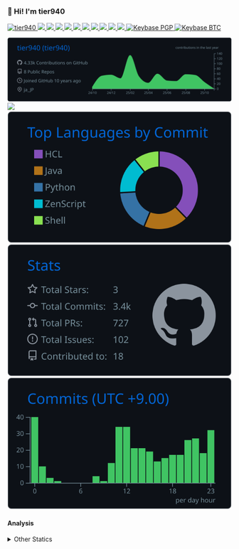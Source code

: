 ### 👋 Hi! I'm tier940

<p align="left"> 
  <a href="https://github.com/tier940/tier940/">
    <img src="https://komarev.com/ghpvc/?username=tier940" alt="tier940" />
  </a>
  <a href="http://twitter.com/tier940">
    <img height="20" src="https://img.shields.io/twitter/follow/tier940?label=Twitter&logo=twitter&style=flat" />
  </a>
  <a href="https://github.com/tier940">
    <img height="20" src="https://img.shields.io/github/followers/tier940?label=follow&logo=github&style=flat" />
  </a>
  <a href="https://www.reddit.com/user/tier940">
    <img height="20" src="https://img.shields.io/reddit/user-karma/combined/tier940?label=Reddit&logo=reddit&style=flat" />
  </a>
  <a href="https://stackoverflow.com/users/17317833/tier940">
    <img height="20" src="https://img.shields.io/stackexchange/stackoverflow/r/17317833?label=StackOverflow&logo=stack-overflow&style=flat" />
  </a>
  <a href="https://zenn.dev/tier940">
    <img height="20" src="https://zenn.badge.nikaera.com/s/tier940/likes" />
  </a>
  <a href="https://zenn.dev/tier940">
    <img height="20" src="https://zenn.badge.nikaera.com/s/tier940/followers" />
  </a>
  <a href="https://zenn.dev/tier940">
    <img height="20" src="https://zenn.badge.nikaera.com/s/tier940/articles" />
  </a>
  <a href="http://qiita.com/tier940">
    <img height="20" src="https://qiita-badge.apiapi.app/s/tier940/posts.svg" />
  </a>
  <a href="http://qiita.com/tier940">
    <img height="20" src="https://qiita-badge.apiapi.app/s/tier940/contributions.svg" />
  </a>
  <a href="https://github.com/tier940/tier940/">
    <img height="20" src="https://github.com/tier940/tier940/actions/workflows/main.yml/badge.svg" />
  </a>
  <a href="https://keybase.io/tier940">
    <img alt="Keybase PGP" src="https://img.shields.io/keybase/pgp/tier940">
  </a>
  <a href="https://keybase.io/tier940">
    <img alt="Keybase BTC" src="https://img.shields.io/keybase/btc/tier940">
  </a>
</p>

[![](https://raw.githubusercontent.com/tier940/tier940/main/profile-summary-card-output/github_dark/0-profile-details.svg)](https://github.com/vn7n24fzkq/github-profile-summary-cards)
[![](https://raw.githubusercontent.com/tier940/tier940/main/profile-summary-card-output/github_dark/1-repos-per-language.svg)](https://github.com/vn7n24fzkq/github-profile-summary-cards) [![](https://raw.githubusercontent.com/tier940/tier940/main/profile-summary-card-output/github_dark/2-most-commit-language.svg)](https://github.com/vn7n24fzkq/github-profile-summary-cards)
[![](https://raw.githubusercontent.com/tier940/tier940/main/profile-summary-card-output/github_dark/3-stats.svg)](https://github.com/vn7n24fzkq/github-profile-summary-cards) [![](https://raw.githubusercontent.com/tier940/tier940/main/profile-summary-card-output/github_dark/4-productive-time.svg)](https://github.com/vn7n24fzkq/github-profile-summary-cards)


#### Analysis
<!-- <img height="150" src="https://github.com/tier940/tier940/blob/master/images/stat.svg" alt="Alternative Text"/> -->

<details>
  <summary>Other Statics</summary>
  <!--START_SECTION:waka-->
![Code Time](http://img.shields.io/badge/Code%20Time-4%2C175%20hrs%2049%20mins-blue)

**🐱 My GitHub Data** 

> 📦 32.8 kB Used in GitHub's Storage 
 > 
> 💼 Opted to Hire
 > 
> 📜 8 Public Repositories 
 > 
> 🔑 4 Private Repositories 
 > 
**I'm an Early 🐤** 

```text
🌞 Morning                155 commits         ██████░░░░░░░░░░░░░░░░░░░   22.79 % 
🌆 Daytime                284 commits         ██████████░░░░░░░░░░░░░░░   41.76 % 
🌃 Evening                188 commits         ███████░░░░░░░░░░░░░░░░░░   27.65 % 
🌙 Night                  53 commits          ██░░░░░░░░░░░░░░░░░░░░░░░   07.79 % 
```
📅 **I'm Most Productive on Friday** 

```text
Monday                   53 commits          ██░░░░░░░░░░░░░░░░░░░░░░░   07.79 % 
Tuesday                  83 commits          ███░░░░░░░░░░░░░░░░░░░░░░   12.21 % 
Wednesday                97 commits          ████░░░░░░░░░░░░░░░░░░░░░   14.26 % 
Thursday                 37 commits          █░░░░░░░░░░░░░░░░░░░░░░░░   05.44 % 
Friday                   197 commits         ███████░░░░░░░░░░░░░░░░░░   28.97 % 
Saturday                 66 commits          ██░░░░░░░░░░░░░░░░░░░░░░░   09.71 % 
Sunday                   147 commits         █████░░░░░░░░░░░░░░░░░░░░   21.62 % 
```


📊 **This Week I Spent My Time On** 

```text
🕑︎ Time Zone: Asia/Tokyo

💬 Programming Languages: 
Other                    29 hrs 54 mins      ████████████████████░░░░░   78.77 % 
Java                     7 hrs 20 mins       █████░░░░░░░░░░░░░░░░░░░░   19.35 % 
Markdown                 11 mins             ░░░░░░░░░░░░░░░░░░░░░░░░░   00.52 % 
Properties               11 mins             ░░░░░░░░░░░░░░░░░░░░░░░░░   00.49 % 
Java Properties          5 mins              ░░░░░░░░░░░░░░░░░░░░░░░░░   00.26 % 

🔥 Editors: 
Edge                     27 hrs 8 mins       ██████████████████░░░░░░░   71.51 % 
IntelliJ IDEA            7 hrs 49 mins       █████░░░░░░░░░░░░░░░░░░░░   20.60 % 
Chrome                   2 hrs 45 mins       ██░░░░░░░░░░░░░░░░░░░░░░░   07.26 % 
VS Code                  14 mins             ░░░░░░░░░░░░░░░░░░░░░░░░░   00.63 % 

💻 Operating System: 
Windows                  22 hrs 35 mins      ███████████████░░░░░░░░░░   59.51 % 
Linux                    12 hrs 36 mins      ████████░░░░░░░░░░░░░░░░░   33.23 % 
Unknown OS               2 hrs 45 mins       ██░░░░░░░░░░░░░░░░░░░░░░░   07.26 % 
```

**I Mostly Code in Java** 

```text
Java                     14 repos            ████████████░░░░░░░░░░░░░   50.00 % 
ZenScript                2 repos             ██░░░░░░░░░░░░░░░░░░░░░░░   07.14 % 
Python                   1 repo              █░░░░░░░░░░░░░░░░░░░░░░░░   03.57 % 
HTML                     1 repo              █░░░░░░░░░░░░░░░░░░░░░░░░   03.57 % 
Dockerfile               1 repo              █░░░░░░░░░░░░░░░░░░░░░░░░   03.57 % 
```



**Timeline**

![Lines of Code chart](https://raw.githubusercontent.com/tier940/tier940/main/assets/bar_graph.png)


 Last Updated on 24/07/2024 00:16:55 UTC
<!--END_SECTION:waka-->
</details>

